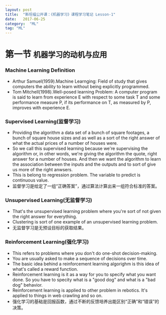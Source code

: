 ```yaml
---
layout: post
title:  "斯坦福公开课：《机器学习》课程学习笔记 Lesson-1"
date:   2017-06-25
category:  "ML"
tag: "ML"
---
```

# 第一节 `机器学习的动机与应用`
### Machine Learning Definition
- Arthur Samuel(1959).Machine Learnging: Field of study that gives computers the ability to learn without being explicitly programmed.
- Tom Mitchell(1998).Well-posed learning Problem: A computer program is said to learn from experience E with respect to some task T and some performance measure P, if its performance on T, as measured by P, improves with experience E.

### Supervised Learning(监督学习)
- Providing the algorithm a data set of a bunch of square footages, a bunch of square house sizes and as well as a sort of the right answer of what the actual prices of a number of houses were.
- So we call this supervised learning because we're supervising the algorithm or, in other words, we're giving the algorithm the quote, right answer for a number of houses. And then we want the algorithm to learn the association between the inputs and the outputs and to sort of give us more of the right anwsers.
- This is belong to regression problem. The variable to predict is continuous value.
- 监督学习是给定了一组“正确答案”，通过算法计算出来一组符合标准的答案。

### Unsupervised Learning(无监督学习)
- That's the unsupervised learning problem where you're sort of not given the right answer for everything.
- Clustering is sort of one example of an unsupervised learning problem.
- 无监督学习是无预设目标的获取结果。

### Reinforcement Learning(强化学习)
- This refers to problems where you don't do one-shot decision-making.
- You are usually asked to make a sequence of decisions over time.
- The basic idea behind a reinforcement learning algorighm is this idea of what's called a reward function.
- Reinforcement learning is it as a way for you to specify what you want done. So you have to specity what is a "good dog" and what is a "bad dog" behavior.
- Reinforcement learning is applied to other problem in rebotics. It's applied to things in web crawling and so on.
- 强化学习的基础是回报函数，通过不断的反馈培养出能区别“正确”和“错误”的决策。
